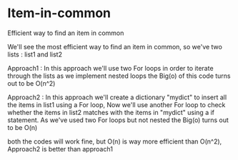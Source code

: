 # Item-in-common
Efficient way to find an item in common

We'll see the most efficient way to find an item in common, 
so we've two lists : list1 and list2

Approach1 :
  In this approach we'll use two For loops in order to iterate through the lists
  as we implement nested loops the Big(o) of this code turns out to be O(n^2)
  
Approach2 :
  In this approach we'll create a dictionary "mydict" to insert all the items in list1 using a For loop,
  Now we'll use another For loop to check whether the items in list2 matches with the items in "mydict" using a if statement.
  As we've used two For loops but not nested the Big(o) turns out to be O(n)

both the codes will work fine, 
but O(n) is way more efficient than O(n^2),
Approach2 is better than approach1
